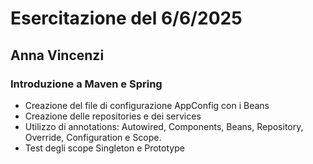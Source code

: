 # Esercitazione del 6/6/2025
## Anna Vincenzi

### Introduzione a Maven e Spring
- Creazione del file di configurazione AppConfig con i Beans
- Creazione delle repositories e dei services
- Utilizzo di annotations: Autowired, Components, Beans, Repository, Override, Configuration e Scope.
- Test degli scope Singleton e Prototype